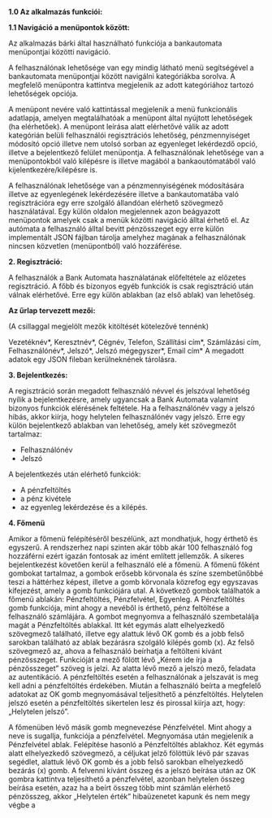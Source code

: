 **1.0 Az alkalmazás funkciói:**

**1.1 Navigáció a menüpontok között:**

Az alkalmazás bárki által használható funkciója a bankautomata menüpontjai közötti navigáció.

A felhasználónak lehetősége van egy mindig látható menü segítségével a bankautomata menüpontjai
között navigálni kategóriákba sorolva. A megfelelő menüpontra kattintva megjelenik az adott 
kategóriához tartozó lehetőségek opciója.

A menüpont nevére való kattintással megjelenik a menü funkcionális adatlapja, amelyen 
megtalálhatóak a menüpont által nyújtott lehetőségek (ha elérhetőek). A menüpont leírása
alatt elérhetővé válik az adott kategórián belüli felhasználói regisztrációs lehetőség, 
pénzmennyiséget módosító opció illetve nem utolsó sorban az egyenleget lekérdezdő opció, 
illetve a bejelentkező felület menüpontja. A felhasználónak lehetősége van a menüpontokból 
való kilépésre is illetve magából a bankaoutómatából való kijelentkezére/kilépésre is. 

A felhasználónak lehetősége van a pénzmennyiségének módosítására illetve az egyenlegének 
lekérdezésére illetve a bankautomatába való regisztrációra egy erre szolgáló állandóan 
elérhető szövegmező használatával. Egy külön oldalon megjelennek azon beágyazott menüpontok 
amelyek csak a menük közötti navigáció álltal érhető el. Az autómata a felhasználó álltal 
bevitt pénzösszeget egy erre külön implementált JSON fájlban tárolja amelyhez magának a 
felhasználónak nincsen közvetlen (menüpontból) való hozzáférése. 

**2. Regisztráció:**

A felhasználók a Bank Automata használatának előfeltétele az előzetes regisztráció. 
A főbb és bizonyos egyéb funkciók is csak regisztráció után válnak elérhetővé. 
Erre egy külön ablakban (az első ablak) van lehetőség.
           
**Az űrlap tervezett mezői:**

(A csillaggal megjelölt mezők kitöltését kötelezővé tennénk)

Vezetéknév*, Keresztnév*, Cégnév, Telefon, Szállítási cím*, Számlázási cím, 
Felhasználónév*, Jelszó*, Jelszó mégegyszer*, Email cím*
A megadott adatok egy JSON fileban kerülneknének tárolásra.

**3. Bejelentkezés:**

A regisztráció során megadott felhasználó névvel és jelszóval lehetőség nyílik a 
bejelentkezésre, amely ugyancsak a Bank Automata valamint bizonyos funkciók elérésének 
feltétele. Ha a felhasználónév vagy a jelszó hibás, akkor kiírja, hogy helytelen felhasználónév 
vagy jelszó. Erre egy külön bejelentkező ablakban van lehetőség, amely két szövegmezőt tartalmaz:

- Felhasználónév
- Jelszó

A bejelentkezés után elérhető funkciók:

- A pénzfeltöltés 
- a pénz kivétele 
- az egyenleg lekérdezése és a kilépés. 

**4. Főmenü**

Amikor a főmenü felépítéséről beszélünk, azt mondhatjuk, hogy érthető és egyszerű. A rendszerhez 
napi szinten akár több akár 100 felhasználó fog hozzáférni ezért igazán fontosak az imént említett jellemzők. 
A sikeres bejelentkezést követően kerül a felhasználó elé a főmenü. A főmenü főként gombokat tartalmaz, 
a gombok erősebb körvonala és színe szembetűnőbbé teszi a háttérhez képest, illetve a gomb körvonala 
közrefog egy egyszavas kifejezést, amely a gomb funkciójára utal. A következő gombok találhatók a 
főmenü ablakán: Pénzfeltöltés, Pénzfelvétel, Egyenleg. A Pénzfeltöltés gomb funkciója, mint ahogy a 
nevéből is érthető, pénz feltöltése a felhasználó számlájára. A gombot megnyomva a felhasználó 
szembetalálja magát a Pénzfeltöltés ablakkal. Itt két egymás alatt elhelyezkedő szövegmező található, 
illetve egy alattuk lévő OK gomb és a jobb felső sarokban található az ablak bezárásra szolgáló kilépés 
gomb (x). Az felső szövegmező az, ahova a felhasználó beírhatja a feltölteni kívánt pénzösszeget. 
Funkcióját a mező fölött lévő „Kérem ide írja a pénzösszeget” szöveg is jelzi. Az alatta lévő mező 
a jelszó mező, feladata az autentikáció. A pénzfeltöltés esetén a felhasználónak a jelszavát is meg 
kell adni a pénzfeltöltés érdekében. Miután a felhasználó beírta a megfelelő adatokat az OK gomb 
megnyomásával teljesíthető a pénzfeltöltés. Helytelen jelszó esetén a pénzfeltöltés sikertelen lesz 
és pirossal kiírja azt, hogy: „Helytelen jelszó”.

A főmenüben lévő másik gomb megnevezése Pénzfelvétel. Mint ahogy a neve is sugallja, funkciója a 
pénzfelvétel. Megnyomása után megjelenik a Pénzfelvétel ablak. Felépítése hasonló a Pénzfeltöltés 
ablakhoz. Két egymás alatt elhelyezkedő szövegmező, a céljukat jelző fölöttük lévő pár szavas segédlet, 
alattuk lévő OK gomb és a jobb felső sarokban elhelyezkedő bezárás (x) gomb. A felvenni kívánt összeg 
és a jelszó beírása után az OK gombra kattintva teljesíthető a pénzfelvétel, azonban helytelen összeg 
beírása esetén, azaz ha a beírt összeg több mint számlán elérhető pénzösszeg, akkor „Helytelen érték” 
hibaüzenetet kapunk és nem megy végbe a
